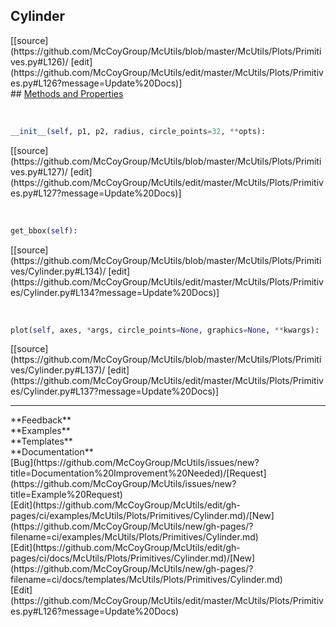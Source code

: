 ## <a id="McUtils.Plots.Primitives.Cylinder">Cylinder</a> 

<div class="docs-source-link" markdown="1">
[[source](https://github.com/McCoyGroup/McUtils/blob/master/McUtils/Plots/Primitives.py#L126)/
[edit](https://github.com/McCoyGroup/McUtils/edit/master/McUtils/Plots/Primitives.py#L126?message=Update%20Docs)]
</div>









<div class="collapsible-section">
 <div class="collapsible-section collapsible-section-header" markdown="1">
## <a class="collapse-link" data-toggle="collapse" href="#methods" markdown="1"> Methods and Properties</a> <a class="float-right" data-toggle="collapse" href="#methods"><i class="fa fa-chevron-down"></i></a>
 </div>
 <div class="collapsible-section collapsible-section-body collapse show" id="methods" markdown="1">
 
<a id="McUtils.Plots.Primitives.Cylinder.__init__" class="docs-object-method">&nbsp;</a> 
```python
__init__(self, p1, p2, radius, circle_points=32, **opts): 
```
<div class="docs-source-link" markdown="1">
[[source](https://github.com/McCoyGroup/McUtils/blob/master/McUtils/Plots/Primitives.py#L127)/
[edit](https://github.com/McCoyGroup/McUtils/edit/master/McUtils/Plots/Primitives.py#L127?message=Update%20Docs)]
</div>


<a id="McUtils.Plots.Primitives.Cylinder.get_bbox" class="docs-object-method">&nbsp;</a> 
```python
get_bbox(self): 
```
<div class="docs-source-link" markdown="1">
[[source](https://github.com/McCoyGroup/McUtils/blob/master/McUtils/Plots/Primitives/Cylinder.py#L134)/
[edit](https://github.com/McCoyGroup/McUtils/edit/master/McUtils/Plots/Primitives/Cylinder.py#L134?message=Update%20Docs)]
</div>


<a id="McUtils.Plots.Primitives.Cylinder.plot" class="docs-object-method">&nbsp;</a> 
```python
plot(self, axes, *args, circle_points=None, graphics=None, **kwargs): 
```
<div class="docs-source-link" markdown="1">
[[source](https://github.com/McCoyGroup/McUtils/blob/master/McUtils/Plots/Primitives/Cylinder.py#L137)/
[edit](https://github.com/McCoyGroup/McUtils/edit/master/McUtils/Plots/Primitives/Cylinder.py#L137?message=Update%20Docs)]
</div>
 </div>
</div>












---


<div markdown="1" class="text-secondary">
<div class="container">
  <div class="row">
   <div class="col" markdown="1">
**Feedback**   
</div>
   <div class="col" markdown="1">
**Examples**   
</div>
   <div class="col" markdown="1">
**Templates**   
</div>
   <div class="col" markdown="1">
**Documentation**   
</div>
   <div class="col" markdown="1">
   
</div>
   <div class="col" markdown="1">
   
</div>
   <div class="col" markdown="1">
   
</div>
</div>
  <div class="row">
   <div class="col" markdown="1">
[Bug](https://github.com/McCoyGroup/McUtils/issues/new?title=Documentation%20Improvement%20Needed)/[Request](https://github.com/McCoyGroup/McUtils/issues/new?title=Example%20Request)   
</div>
   <div class="col" markdown="1">
[Edit](https://github.com/McCoyGroup/McUtils/edit/gh-pages/ci/examples/McUtils/Plots/Primitives/Cylinder.md)/[New](https://github.com/McCoyGroup/McUtils/new/gh-pages/?filename=ci/examples/McUtils/Plots/Primitives/Cylinder.md)   
</div>
   <div class="col" markdown="1">
[Edit](https://github.com/McCoyGroup/McUtils/edit/gh-pages/ci/docs/McUtils/Plots/Primitives/Cylinder.md)/[New](https://github.com/McCoyGroup/McUtils/new/gh-pages/?filename=ci/docs/templates/McUtils/Plots/Primitives/Cylinder.md)   
</div>
   <div class="col" markdown="1">
[Edit](https://github.com/McCoyGroup/McUtils/edit/master/McUtils/Plots/Primitives.py#L126?message=Update%20Docs)   
</div>
   <div class="col" markdown="1">
   
</div>
   <div class="col" markdown="1">
   
</div>
   <div class="col" markdown="1">
   
</div>
</div>
</div>
</div>